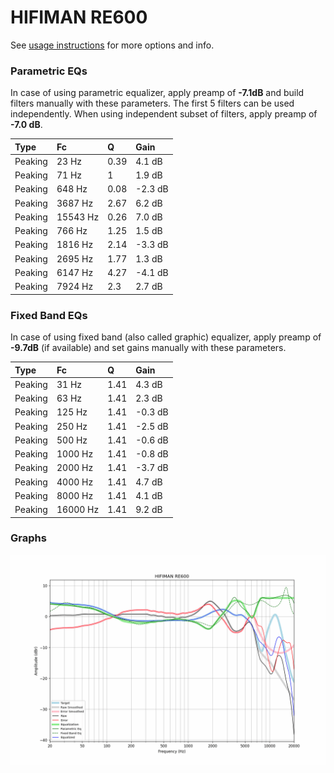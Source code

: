 # HIFIMAN RE600
See [usage instructions](https://github.com/jaakkopasanen/AutoEq#usage) for more options and info.

### Parametric EQs
In case of using parametric equalizer, apply preamp of **-7.1dB** and build filters manually
with these parameters. The first 5 filters can be used independently.
When using independent subset of filters, apply preamp of **-7.0 dB**.

| Type    | Fc       |    Q | Gain    |
|:--------|:---------|:-----|:--------|
| Peaking | 23 Hz    | 0.39 | 4.1 dB  |
| Peaking | 71 Hz    | 1    | 1.9 dB  |
| Peaking | 648 Hz   | 0.08 | -2.3 dB |
| Peaking | 3687 Hz  | 2.67 | 6.2 dB  |
| Peaking | 15543 Hz | 0.26 | 7.0 dB  |
| Peaking | 766 Hz   | 1.25 | 1.5 dB  |
| Peaking | 1816 Hz  | 2.14 | -3.3 dB |
| Peaking | 2695 Hz  | 1.77 | 1.3 dB  |
| Peaking | 6147 Hz  | 4.27 | -4.1 dB |
| Peaking | 7924 Hz  | 2.3  | 2.7 dB  |

### Fixed Band EQs
In case of using fixed band (also called graphic) equalizer, apply preamp of **-9.7dB**
(if available) and set gains manually with these parameters.

| Type    | Fc       |    Q | Gain    |
|:--------|:---------|:-----|:--------|
| Peaking | 31 Hz    | 1.41 | 4.3 dB  |
| Peaking | 63 Hz    | 1.41 | 2.3 dB  |
| Peaking | 125 Hz   | 1.41 | -0.3 dB |
| Peaking | 250 Hz   | 1.41 | -2.5 dB |
| Peaking | 500 Hz   | 1.41 | -0.6 dB |
| Peaking | 1000 Hz  | 1.41 | -0.8 dB |
| Peaking | 2000 Hz  | 1.41 | -3.7 dB |
| Peaking | 4000 Hz  | 1.41 | 4.7 dB  |
| Peaking | 8000 Hz  | 1.41 | 4.1 dB  |
| Peaking | 16000 Hz | 1.41 | 9.2 dB  |

### Graphs
![](./HIFIMAN%20RE600.png)